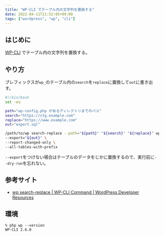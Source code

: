 ```yaml
---
title: "WP-CLI でテーブル内の文字列を置換する"
date: 2022-04-11T21:52:05+09:00
tags: ["wordpress", "wp", "cli"]
---
```


## はじめに

[WP-CLI](https://wp-cli.org/ja/) でテーブル内の文字列を置換する。

## やり方

プレフィックスが`wp_`のテーブル内の`search`を`replace`に置換して`out`に書き出す。

```bash
#!/bin/bash
set -eu

path="wp-config.php があるディレクトリまでのパス"
search="https://stg.example.com"
replace="https://www.example.com"
out="export.sql"

/path/to/wp search-replace --path="${path}" "${search}" "${replace}" wp_* \
--export="${out}" \
--report-changed-only \
--all-tables-with-prefix
```

`--export`をつけない場合はテーブルのデータをじかに置換するので、実行前に`--dry-run`を忘れない。

## 参考サイト

- [wp search-replace | WP-CLI Command | WordPress Developer Resources](https://developer.wordpress.org/cli/commands/search-replace/)

## 環境

```console
% php wp --version
WP-CLI 2.6.0
```
